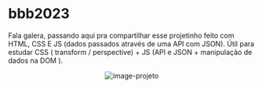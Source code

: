 # bbb2023
<p>Fala galera, passando aqui pra compartilhar esse projetinho feito com HTML, CSS E JS (dados passados através de uma API com JSON). Útil para estudar CSS ( transform / perspective) + JS (API e JSON + manipulação de dados na DOM ).<p/>
<div align="center">
<img src="https://user-images.githubusercontent.com/93283509/216452267-af9e787a-8a2b-4aae-a1c7-f00996061c07.png" alt="image-projeto"></img>
</div>
